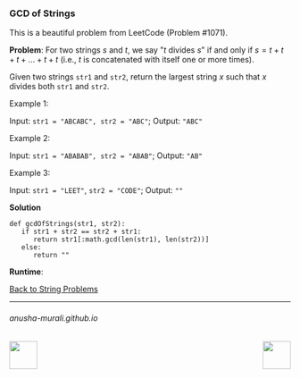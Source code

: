 ### GCD of Strings

This is a beautiful problem from LeetCode (Problem #1071).

**Problem**: For two strings $s$ and $t$, we say "$t$ divides $s$" if and only if $s = t + t + t + ... + t + t$ 
(i.e., $t$ is concatenated with itself one or more times).

Given two strings `str1` and `str2`, return the largest string $x$ such that $x$ divides both `str1` and `str2`.

Example 1:

Input: `str1 = "ABCABC", str2 = "ABC"`; Output: `"ABC"`


Example 2:

Input: `str1 = "ABABAB", str2 = "ABAB"`; Output: `"AB"`


Example 3:

Input: `str1 = "LEET"`, `str2 = "CODE"`; Output: `""`

**Solution**

```
def gcdOfStrings(str1, str2):
   if str1 + str2 == str2 + str1:
      return str1[:math.gcd(len(str1), len(str2))]
   else:
      return ""
```

**Runtime**: 

[Back to String Problems](./problems.md)

* * *
###### anusha-murali.github.io

<img src="https://github.com/anusha-murali/anusha-murali.github.io/assets/111596338/639243aa-2857-4595-a65a-7852762bb002" width="50" height="50" align="left">

[<img src="https://github.com/user-attachments/assets/989cfb30-4fb8-40f8-a812-8a054869aa32" width="50" height="50" align="right">](../index.md)
